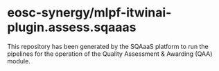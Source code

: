 <!--
SPDX-FileCopyrightText: Copyright contributors to the Software Quality Assurance as a Service (SQAaaS) project <sqaaas@ibergrid.eu>

SPDX-License-Identifier: GPL-3.0-only
-->

# eosc-synergy/mlpf-itwinai-plugin.assess.sqaaas
This repository has been generated by the SQAaaS platform to run the pipelines
for the operation of the
Quality Assessment & Awarding (QAA)
module.